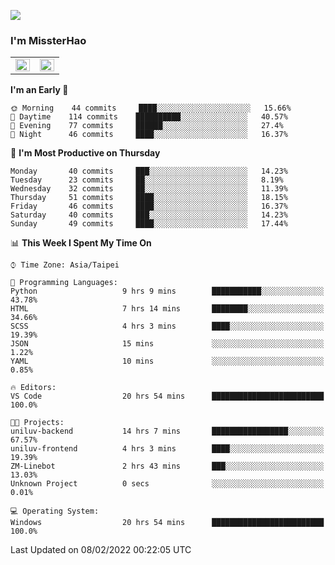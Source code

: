 ![](https://komarev.com/ghpvc/?username=MissterHao&color=ff69b4)

### I'm MissterHao


<!-- Readme stats -->
<!-- https://github.com/anuraghazra/github-readme-stats -->
<table>
<tr>
    <td valign="top" width="50%">
    <img src="https://github-readme-stats.vercel.app/api?username=MissterHao&hide_border=true&show_icons=true&locale=en" align="left" style="width: 100%" />
    </td>
    <td valign="top" width="50%">
    <img src="https://github-readme-stats.vercel.app/api/top-langs?username=MissterHao&hide_border=true&show_icons=true&locale=en&layout=compact" align="left" style="width: 100%" />
    </td>
</tr>
</table>  


<!--START_SECTION:waka-->
**I'm an Early 🐤** 

```text
🌞 Morning    44 commits     ████░░░░░░░░░░░░░░░░░░░░░   15.66% 
🌆 Daytime    114 commits    ██████████░░░░░░░░░░░░░░░   40.57% 
🌃 Evening    77 commits     ██████░░░░░░░░░░░░░░░░░░░   27.4% 
🌙 Night      46 commits     ████░░░░░░░░░░░░░░░░░░░░░   16.37%

```
📅 **I'm Most Productive on Thursday** 

```text
Monday       40 commits     ███░░░░░░░░░░░░░░░░░░░░░░   14.23% 
Tuesday      23 commits     ██░░░░░░░░░░░░░░░░░░░░░░░   8.19% 
Wednesday    32 commits     ██░░░░░░░░░░░░░░░░░░░░░░░   11.39% 
Thursday     51 commits     ████░░░░░░░░░░░░░░░░░░░░░   18.15% 
Friday       46 commits     ████░░░░░░░░░░░░░░░░░░░░░   16.37% 
Saturday     40 commits     ███░░░░░░░░░░░░░░░░░░░░░░   14.23% 
Sunday       49 commits     ████░░░░░░░░░░░░░░░░░░░░░   17.44%

```


📊 **This Week I Spent My Time On** 

```text
⌚︎ Time Zone: Asia/Taipei

💬 Programming Languages: 
Python                   9 hrs 9 mins        ███████████░░░░░░░░░░░░░░   43.78% 
HTML                     7 hrs 14 mins       ████████░░░░░░░░░░░░░░░░░   34.66% 
SCSS                     4 hrs 3 mins        ████░░░░░░░░░░░░░░░░░░░░░   19.39% 
JSON                     15 mins             ░░░░░░░░░░░░░░░░░░░░░░░░░   1.22% 
YAML                     10 mins             ░░░░░░░░░░░░░░░░░░░░░░░░░   0.85%

🔥 Editors: 
VS Code                  20 hrs 54 mins      █████████████████████████   100.0%

🐱‍💻 Projects: 
uniluv-backend           14 hrs 7 mins       █████████████████░░░░░░░░   67.57% 
uniluv-frontend          4 hrs 3 mins        ████░░░░░░░░░░░░░░░░░░░░░   19.39% 
ZM-Linebot               2 hrs 43 mins       ███░░░░░░░░░░░░░░░░░░░░░░   13.03% 
Unknown Project          0 secs              ░░░░░░░░░░░░░░░░░░░░░░░░░   0.01%

💻 Operating System: 
Windows                  20 hrs 54 mins      █████████████████████████   100.0%

```


 Last Updated on 08/02/2022 00:22:05 UTC
<!--END_SECTION:waka-->

<!--
**MissterHao/MissterHao** is a ✨ _special_ ✨ repository because its `README.md` (this file) appears on your GitHub profile.

Here are some ideas to get you started:

- 🔭 I’m currently working on ...
- 🌱 I’m currently learning ...
- 👯 I’m looking to collaborate on ...
- 🤔 I’m looking for help with ...
- 💬 Ask me about ...
- 📫 How to reach me: ...
- 😄 Pronouns: ...
- ⚡ Fun fact: ...
-->
